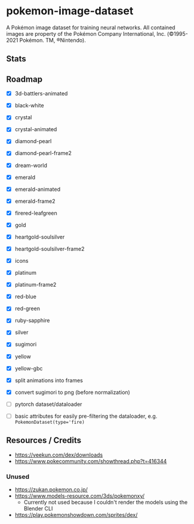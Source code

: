 # pokemon-image-dataset

A Pokémon image dataset for training neural networks. All contained images are property of the Pokémon Company International, Inc. (©1995-2021 Pokémon. TM, ®Nintendo).



## Stats




## Roadmap


- [x] 3d-battlers-animated
- [x] black-white
- [x] crystal
- [x] crystal-animated
- [x] diamond-pearl
- [x] diamond-pearl-frame2
- [x] dream-world
- [x] emerald
- [x] emerald-animated
- [x] emerald-frame2
- [x] firered-leafgreen
- [x] gold
- [x] heartgold-soulsilver
- [x] heartgold-soulsilver-frame2
- [x] icons
- [x] platinum
- [x] platinum-frame2
- [x] red-blue
- [x] red-green
- [x] ruby-sapphire
- [x] silver
- [x] sugimori
- [x] yellow
- [x] yellow-gbc




- [x] split animations into frames
- [x] convert sugimori to png (before normalization)
- [ ] pytorch dataset/dataloader
- [ ] basic attributes for easily pre-filtering the dataloader, e.g. `PokemonDataset(type='fire)`



## Resources / Credits

- https://veekun.com/dex/downloads
- https://www.pokecommunity.com/showthread.php?t=416344

### Unused

- https://zukan.pokemon.co.jp/
- https://www.models-resource.com/3ds/pokemonxy/
  - Currently not used because I couldn't render the models using the Blender CLI
- https://play.pokemonshowdown.com/sprites/dex/